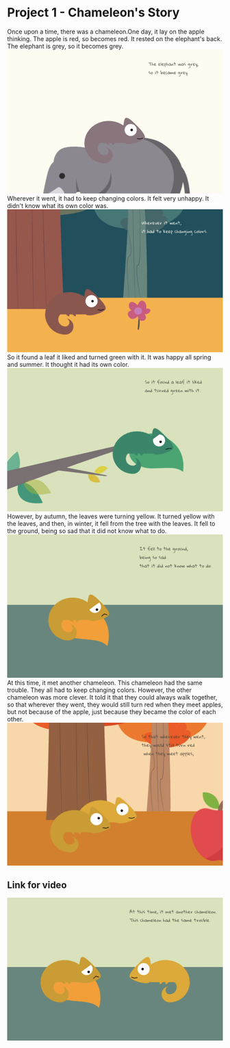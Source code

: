 # Project 1 - Chameleon's Story
Once upon a time, there was a chameleon.One day, it lay on the apple thinking. The apple is red, so becomes red. It rested on the elephant's back. The elephant is grey, so it becomes grey. 
![image](https://github.com/EffieSong/openframeworks/raw/master/Project_1_Final/scene0.png)
Wherever it went, it had to keep changing colors. It felt very unhappy. It didn't know what its own color was. 
![image](https://github.com/EffieSong/openframeworks/raw/master/Project_1_Final/scene1.png)
So it found a leaf it liked and turned green with it. It was happy all spring and summer. It thought it had its own color. 
![image](https://github.com/EffieSong/openframeworks/raw/master/Project_1_Final/scene2.png)
However, by autumn, the leaves were turning yellow. It turned yellow with the leaves, and then, in winter, it fell from the tree with the leaves. It fell to the ground, being so sad that it did not know what to do. 
![image](https://github.com/EffieSong/openframeworks/raw/master/Project_1_Final/scene3.png)
At this time, it met another chameleon. This chameleon had the same trouble. They all had to keep changing colors. However, the other chameleon was more clever. It told it that they could always walk together, so that wherever they went, they would still turn red when they  meet apples, but not because of the apple, just because they became the color of each other.
![image](https://github.com/EffieSong/openframeworks/raw/master/Project_1_Final/scene4.png)

## Link for video
[![image](https://github.com/EffieSong/openframeworks/raw/master/Project_1_Final/scene5.png)](https://youtu.be/AEuLHtCW7TM)
